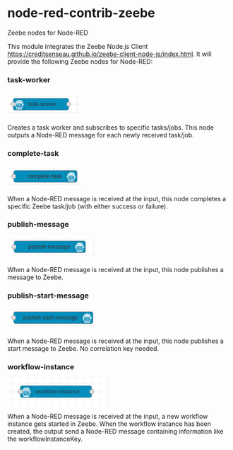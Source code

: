 # node-red-contrib-zeebe
Zeebe nodes for Node-RED

This module integrates the Zeebe Node.js Client https://creditsenseau.github.io/zeebe-client-node-js/index.html.
It will provide the following Zeebe nodes for Node-RED:

### task-worker
![task-worker node](docs/task-worker.png)

Creates a task worker and subscribes to specific tasks/jobs. This node outputs a Node-RED message for each newly received task/job.

### complete-task
![complete-task node](docs/complete-task.png)

When a Node-RED message is received at the input, this node completes a specific Zeebe task/job (with either success or failure).

### publish-message
![publish-message node](docs/publish-message.png)

When a Node-RED message is received at the input, this node publishes a message to Zeebe.

### publish-start-message
![publish-start-message node](docs/publish-start-message.png)

When a Node-RED message is received at the input, this node publishes a start message to Zeebe. No correlation key needed.

### workflow-instance
![workflow-instance node](docs/workflow-instance.png)

When a Node-RED message is received at the input, a new workflow instance gets started in Zeebe. When the workflow instance has been created, the output send a Node-RED message containing information like the workflowInstanceKey.
